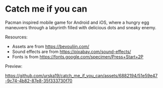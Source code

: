 # Catch me if you can
Pacman inspired mobile game for Android and iOS, where a hungry egg maneuvers through a labyrinth filled with delicious dots and sneaky enemy.

Resources:
- Assets are from https://bevouliin.com/
- Sound effects are from https://pixabay.com/sound-effects/
- Fonts is from https://fonts.google.com/specimen/Press+Start+2P

Preview:

https://github.com/urska19/catch_me_if_you_can/assets/6882194/51e59e47-9c74-4b82-87e8-35f333730f70

